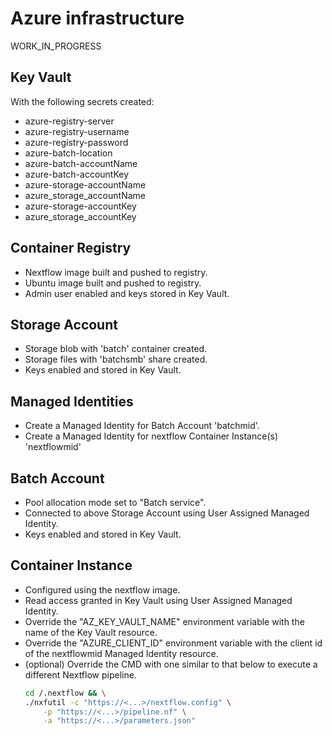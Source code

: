 # Azure infrastructure

WORK_IN_PROGRESS

## Key Vault

With the following secrets created:

- azure-registry-server
- azure-registry-username
- azure-registry-password
- azure-batch-location
- azure-batch-accountName
- azure-batch-accountKey
- azure-storage-accountName
- azure_storage_accountName
- azure-storage-accountKey
- azure_storage_accountKey

## Container Registry

- Nextflow image built and pushed to registry.
- Ubuntu image built and pushed to registry.
- Admin user enabled and keys stored in Key Vault.

## Storage Account

- Storage blob with 'batch' container created.
- Storage files with 'batchsmb' share created.
- Keys enabled and stored in Key Vault.

## Managed Identities

- Create a Managed Identity for Batch Account 'batchmid'.
- Create a Managed Identity for nextflow Container Instance(s) 'nextflowmid'

## Batch Account

- Pool allocation mode set to "Batch service".
- Connected to above Storage Account using User Assigned Managed Identity.
- Keys enabled and stored in Key Vault.

## Container Instance

- Configured using the nextflow image.
- Read access granted in Key Vault using User Assigned Managed Identity.
- Override the "AZ_KEY_VAULT_NAME" environment variable with the name of the Key Vault resource.
- Override the "AZURE_CLIENT_ID" environment variable with the client id of the nextflowmid Managed Identity resource.
- (optional) Override the CMD with one similar to that below to execute a different Nextflow pipeline.
    ``` bash
    cd /.nextflow && \
    ./nxfutil -c "https://<...>/nextflow.config" \
        -p "https://<...>/pipeline.nf" \
        -a "https://<...>/parameters.json"
    ```
